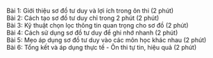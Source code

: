 Bài 1: Giới thiệu sơ đồ tư duy và lợi ích trong ôn thi (2 phút)  
Bài 2: Cách tạo sơ đồ tư duy chỉ trong 2 phút (2 phút)  
Bài 3: Kỹ thuật chọn lọc thông tin quan trọng cho sơ đồ (2 phút)  
Bài 4: Cách sử dụng sơ đồ tư duy để ghi nhớ nhanh (2 phút)  
Bài 5: Mẹo áp dụng sơ đồ tư duy vào các môn học khác nhau (2 phút)  
Bài 6: Tổng kết và áp dụng thực tế - Ôn thi tự tin, hiệu quả (2 phút)